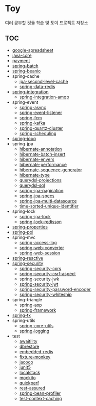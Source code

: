 # Toy

여러 공부할 것들 학습 및 토이 프로젝트 저장소

## TOC

- [google-spreadsheet](google-spreadsheet/README.md)
- [java-core](java-core/README.md)
- [payment](payment/README.md)
- [spring-batch](spring-batch/README.md)
- [spring-beanio](spring-beanio/README.md)
- spring-cache
    - [jpa-second-level-cache](spring-cache/jpa-second-level-cache/README.md)
    - [spring-data-redis](spring-cache/spring-data-redis/README.md)
- [spring-integration](spring-integration/README.md)
    - [spring-integration-amqp](spring-integration/spring-integration-amqp/README.md)
- spring-event
    - [spring-async](spring-event/spring-async/README.md)
    - [spring-event-listener](spring-event/spring-event-listener/README.md)
    - [spring-fcm](spring-event/spring-fcm/README.md)
    - [spring-kafka](spring-event/spring-kafka/README.md)
    - [spring-quartz-cluster](spring-event/spring-quartz-cluster/README.md)
    - [spring-scheduling](spring-event/spring-scheduling/README.md)
- [spring-jooq](spring-jooq/README.md)
- spring-jpa
    - [hibernate-annotation](spring-jpa/hibernate-annotation/README.md)
    - [hibernate-batch-insert](spring-jpa/hibernate-batch-insert/README.md)
    - [hibernate-envers](spring-jpa/hibernate-envers/doc/spring-data-envers.md)
    - [hibernate-performance](spring-jpa/hibernate-performance/doc)
    - [hibernate-sequence-generator](spring-jpa/hibernate-sequence-generator/README.md)
    - [hibernate-type](spring-jpa/hibernate-type/README.md)
    - [querydsl-projections](spring-jpa/querydsl-projections/README.md)
    - [querydsl-sql](spring-jpa/querydsl-sql/README.md)
    - [spring-jpa-pagination](spring-jpa/spring-jpa-pagination/README.md)
    - [spring-jpa-specs](spring-jpa/spring-jpa-specs/README.md)
    - [spring-jpa-multi-datasource](spring-jpa/spring-jpa-multi-datasource/README.md)
    - [time-sorted-unique-identifier](spring-jpa/time-sorted-unique-identifier/README.md)
- spring-lock
    - [spring-jpa-lock](spring-lock/spring-jpa-lock/README.md)
    - [spring-lock-redisson](spring-lock/spring-lock-redisson/README.md)
- [spring-properties](spring-properties/README.md)
- [spring-poi](spring-poi/README.md)
- spring-mvc
    - [spring-access-log](spring-mvc/spring-access-log/README.md)
    - [spring-web-converter](spring-mvc/spring-web-converter/README.md)
    - [spring-web-session](spring-mvc/spring-web-session/README.md)
- [spring-reactive](spring-reactive/README.md)
- [spring-security](spring-security/README.md)
    - [spring-security-cors](spring-security/spring-security-cors/README.md)
    - [spring-security-csrf-aspect](spring-security/spring-security-csrf-aspect/README.md)
    - [spring-security-jwk](spring-security/spring-security-jwk/README.md)
    - [spring-security-jwt](spring-security/spring-security-jwt/README.md)
    - [spring-security-password-encoder](spring-security/spring-security-password-encoder/README.md)
    - [spring-security-whiteship](spring-security/spring-security-whiteship/doc)
- spring-triangle
    - [spring-aop](spring-triangle/spring-aop/src/test/java/com/gmoon/springaop/SpringAopApplicationTests.java)
    - [spring-framework](spring-triangle/spring-framework/doc)
- [spring-tx](spring-tx/README.md)
- spring-utils
    - [spring-core-utils](spring-utils/spring-core-utils/src/test/java/com/gmoon/springcoreutils/SpringCoreUtilsApplicationTests.java)
    - [spring-logging](spring-utils/spring-logging/README.md)
- test
    - [awaitility](test/awaitility/README.md)
    - [dbrestore](test/dbrestore/README.md)
    - [embedded-redis](test/embedded-redis/README.md#1-embedded-redis-for-kstyrc)
    - [fixture-monkey](test/fixture-monkey/README.md)
    - [jacoco](test/jacoco/README.md)
    - [junit5](test/junit5/src/test/java/com/gmoon/junit5/Junit5ApplicationTests.java)
    - [localstack](test/localstack/README.md)
    - [mockito](test/mockito/README.md)
    - [quickperf](test/quickperf/README.md)
    - [rest-assured](test/rest-assured/README.md)
    - [spring-bean-profiler](test/spring-bean-profiler/README.md)
    - [test-context-caching](test/test-context-caching/README.md)
